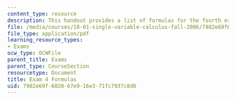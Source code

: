 ```yaml
---
content_type: resource
description: This handout provides a list of formulas for the fourth exam of the course.
file: /media/courses/18-01-single-variable-calculus-fall-2006/7982e69f602067e916e371fc7937c8d0_exm4formulasheet.pdf
file_type: application/pdf
learning_resource_types:
- Exams
ocw_type: OCWFile
parent_title: Exams
parent_type: CourseSection
resourcetype: Document
title: Exam 4 Formulas
uid: 7982e69f-6020-67e9-16e3-71fc7937c8d0
---
```

